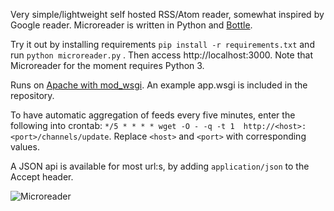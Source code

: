 Very simple/lightweight self hosted RSS/Atom reader, somewhat inspired by Google reader. 
Microreader is written in Python and [Bottle](http://bottlepy.org/). 

Try it out by installing requirements `pip install -r requirements.txt` and 
run `python microreader.py` . Then access http://localhost:3000. Note that
Microreader for the moment requires Python 3.

Runs on [Apache with mod_wsgi](http://bottlepy.org/docs/dev/deployment.html#apache-mod-wsgi).
An example app.wsgi is included in the repository.

To have automatic aggregation of feeds every five minutes, enter the 
following into crontab:
`*/5 * * * * wget -O - -q -t 1  http://<host>:<port>/channels/update`. 
Replace `<host>` and `<port>` with corresponding values.

A JSON api is available for most url:s, by adding `application/json`
to the Accept header.

![Microreader](https://raw.github.com/morganbengtsson/morganbengtsson.github.com/master/images/microreader.png "Microreader")
